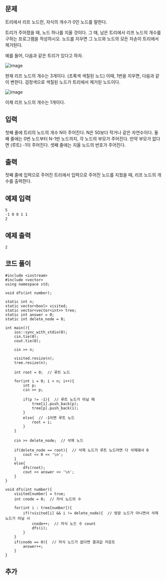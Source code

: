 ## 문제 
트리에서 리프 노드란, 자식의 개수가 0인 노드를 말한다.

트리가 주어졌을 때, 노드 하나를 지울 것이다. 그 때, 남은 트리에서 리프 노드의 개수를 구하는 프로그램을 작성하시오. 노드를 지우면 그 노드와 노드의 모든 자손이 트리에서 제거된다.

예를 들어, 다음과 같은 트리가 있다고 하자.

![image](https://github.com/khw274/Coding-Test/assets/125671828/f712409b-fc4f-475c-8210-fb41cc2b09f4)


현재 리프 노드의 개수는 3개이다. (초록색 색칠된 노드) 이때, 1번을 지우면, 다음과 같이 변한다. 검정색으로 색칠된 노드가 트리에서 제거된 노드이다.

![image](https://github.com/khw274/Coding-Test/assets/125671828/a62b8aea-cb0a-4fd5-9a53-6d243b5e37e8)


이제 리프 노드의 개수는 1개이다.
## 입력
첫째 줄에 트리의 노드의 개수 N이 주어진다. N은 50보다 작거나 같은 자연수이다. 둘째 줄에는 0번 노드부터 N-1번 노드까지, 각 노드의 부모가 주어진다. 만약 부모가 없다면 (루트) -1이 주어진다. 셋째 줄에는 지울 노드의 번호가 주어진다.
## 출력
첫째 줄에 입력으로 주어진 트리에서 입력으로 주어진 노드를 지웠을 때, 리프 노드의 개수를 출력한다.


## 예제 입력 
```
5
-1 0 0 1 1
2
```

## 예제 출력  
```
2
```
## 코드 풀이
```
#include <iostream>
#include <vector>
using namespace std;

void dfs(int number);

static int n;
static vector<bool> visited;
static vector<vector<int>> tree;
static int answer = 0;
static int delete_node = 0;

int main(){
    ios::sync_with_stdio(0);
    cin.tie(0);
    cout.tie(0);
    
    cin >> n;
    
    visited.resize(n);
    tree.resize(n);
    
    int root = 0;  // 루트 노드
    
    for(int i = 0; i < n; i++){
        int p;
        cin >> p;
        
        if(p != -1){  // 루트 노드가 아닐 때
            tree[i].push_back(p);
            tree[p].push_back(i);
        }
        else{  // -1이면 루트 노드
            root = i;
        }
    }
    
    cin >> delete_node;  // 삭제 노드
    
    if(delete_node == root){  // 삭제 노드가 루트 노드라면 다 삭제돼서 0
        cout << 0 << '\n';
    }
    else{
        dfs(root);
        cout << answer << '\n';
    }
}

void dfs(int number){
    visited[number] = true;
    int cnode = 0;  // 자식 노드의 수
    
    for(int i : tree[number]){
        if(!visited[i] && i != delete_node){  // 방문 노드가 아니면서 삭제 노드가 아닐 시
            cnode++;  // 자식 노드 수 count
            dfs(i);
        }
    }
    if(cnode == 0){  // 자식 노드가 없다면 결과값 카운트
        answer++;
    }
}

```
## 추가
